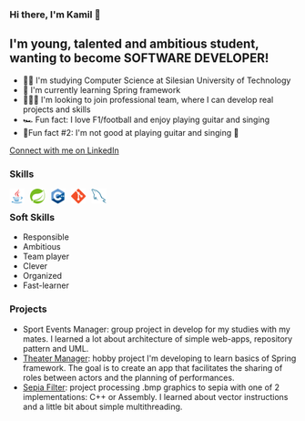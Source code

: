 ### Hi there, I'm Kamil 👋

## I'm young, talented and ambitious student, wanting to become SOFTWARE DEVELOPER!
- 👨‍🎓 I'm studying Computer Science at Silesian University of Technology
- 🌱 I'm currently learning Spring framework
- 🧑🏻‍💻 I'm looking to join professional team, where I can develop real projects and skills
- 🏎 Fun fact: I love F1/football and enjoy playing guitar and singing
- 🎸Fun fact #2: I'm not good at playing guitar and singing 🤣

[Connect with me on LinkedIn](https://www.linkedin.com/in/k-musialowski)

### Skills
<img align="left" alt="JAVA" width="26px" src="https://github.com/devicons/devicon/blob/v2.15.1/icons/java/java-original.svg" style="padding-right:10px;" />
<img align="left" alt="SPRING" width="26px" src="https://github.com/devicons/devicon/blob/v2.15.1/icons/spring/spring-original.svg" style="padding-right:10px;" />
<img align="left" alt="C++" width="26px" src="https://github.com/devicons/devicon/blob/v2.15.1/icons/cplusplus/cplusplus-original.svg" style="padding-right:10px;" />
<img align="left" alt="GIT" width="26px" src="https://github.com/devicons/devicon/blob/v2.15.1/icons/git/git-original.svg" style="padding-right:10px;" />
<img align="left" alt="MYSQL" width="26px" src="https://github.com/devicons/devicon/blob/master/icons/mysql/mysql-original.svg" style="padding-right:10px;" />


<br/>

### Soft Skills

- Responsible
- Ambitious
- Team player
- Clever
- Organized
- Fast-learner

### Projects
- Sport Events Manager: group project in develop for my studies with my mates. I learned a lot about architecture of simple web-apps, repository pattern and UML.
- [Theater Manager](https://github.com/KamilMusialowski/Theater_Manager): hobby project I'm developing to learn basics of Spring framework. The goal is to create an app that facilitates the sharing of roles between actors and the planning of performances.
- [Sepia Filter](https://github.com/KamilMusialowski/Sepia-ASM-project): project processing .bmp graphics to sepia with one of 2 implementations: C++ or Assembly. I learned about vector instructions and a little bit about simple multithreading.
